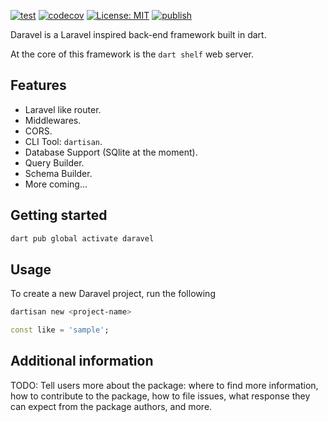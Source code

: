 [![test](https://github.com/Dart-Daravel/daravel-core/actions/workflows/test.yaml/badge.svg)](https://github.com/Dart-Daravel/daravel-core/actions/workflows/test.yaml) [![codecov](https://codecov.io/gh/Dart-Daravel/daravel-core/graph/badge.svg?token=ITU0NL7LY6)](https://codecov.io/gh/Dart-Daravel/daravel-core) [![License: MIT](https://img.shields.io/badge/License-MIT-yellow.svg)](https://opensource.org/licenses/MIT) [![publish](https://github.com/Dart-Daravel/daravel-core/actions/workflows/publish.yaml/badge.svg)](https://github.com/Dart-Daravel/daravel-core/actions/workflows/publish.yaml)

Daravel is a Laravel inspired back-end framework built in dart.

At the core of this framework is the `dart shelf` web server.

## Features

- Laravel like router.
- Middlewares.
- CORS.
- CLI Tool: `dartisan`.
- Database Support (SQlite at the moment).
- Query Builder.
- Schema Builder.
- More coming...

## Getting started

```bash
dart pub global activate daravel
```

## Usage

To create a new Daravel project, run the following

```bash
dartisan new <project-name>
```

```dart
const like = 'sample';
```

## Additional information

TODO: Tell users more about the package: where to find more information, how to
contribute to the package, how to file issues, what response they can expect
from the package authors, and more.
